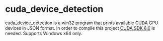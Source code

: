 # cuda_device_detection

cuda_device_detection is a win32 program that prints available CUDA GPU devices in JSON format. In order to compile this project [CUDA SDK 8.0](https://developer.nvidia.com/cuda-80-ga2-download-archive) is needed. Supports Windows x64 only. 

